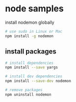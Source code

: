 # node samples
install nodemon globally
```bash
# use sudo in Linux or Mac
npm install -g nodemon
```

## install packages

```bash
# install dependencies
npm install --save yargs
```

```bash
# install dev dependencies
npm install --save-dev nodemon
```

```bash
# remove packages
npm uninstall nodemon
```